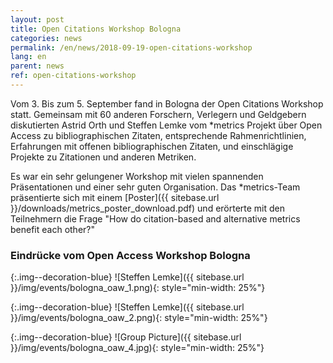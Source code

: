 ```yaml
---
layout: post
title: Open Citations Workshop Bologna 
categories: news
permalink: /en/news/2018-09-19-open-citations-workshop
lang: en
parent: news
ref: open-citations-workshop
---
```

<!-- Start editing content here-->
Vom 3. Bis zum 5. September fand in Bologna der Open Citations Workshop statt. Gemeinsam mit 60 anderen Forschern, Verlegern und Geldgebern diskutierten Astrid Orth und Steffen Lemke vom \*metrics Projekt über Open Access zu bibliographischen Zitaten, entsprechende Rahmenrichtlinien, Erfahrungen mit offenen bibliographischen Zitaten, und einschlägige Projekte zu Zitationen und anderen Metriken.

Es war ein sehr gelungener Workshop mit vielen spannenden Präsentationen und einer sehr guten Organisation. Das \*metrics-Team präsentierte sich mit einem [Poster]({{ sitebase.url }}/downloads/metrics_poster_download.pdf) und erörterte mit den Teilnehmern die Frage "How do citation-based and alternative metrics benefit each other?"



### Eindrücke vom Open Access Workshop Bologna

{:.img--decoration-blue}
![Steffen Lemke]({{ sitebase.url }}/img/events/bologna_oaw_1.png){: style="min-width: 25%"}

{:.img--decoration-blue}
![Steffen Lemke]({{ sitebase.url }}/img/events/bologna_oaw_2.png){: style="min-width: 25%"}

{:.img--decoration-blue}
![Group Picture]({{ sitebase.url }}/img/events/bologna_oaw_4.jpg){: style="min-width: 25%"}
